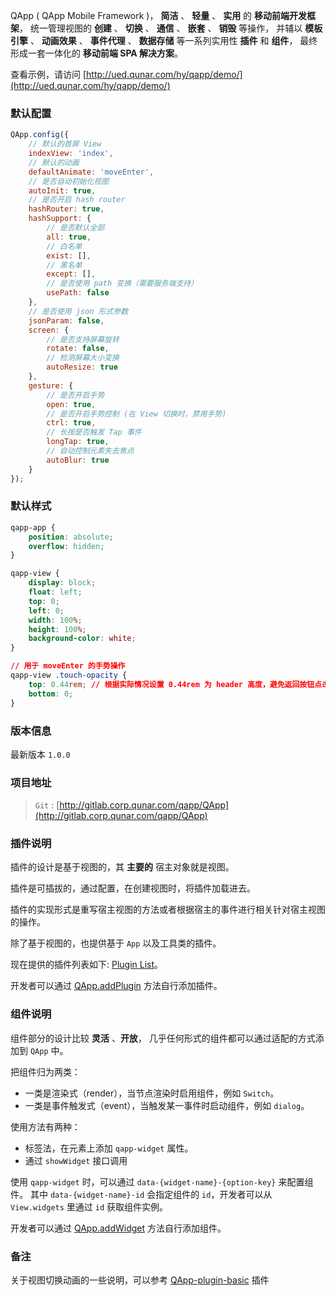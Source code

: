QApp ( QApp Mobile Framework )，
**简洁** 、 **轻量** 、 **实用** 的 **移动前端开发框架**，
统一管理视图的 **创建** 、 **切换** 、 **通信** 、 **嵌套** 、 **销毁** 等操作，
并辅以 **模板引擎** 、 **动画效果** 、 **事件代理** 、 **数据存储** 等一系列实用性 **插件** 和 **组件**，
最终形成一套一体化的 **移动前端 SPA 解决方案**。

查看示例，请访问 [http://ued.qunar.com/hy/qapp/demo/](http://ued.qunar.com/hy/qapp/demo/)

### 默认配置

```js
QApp.config({
    // 默认的首屏 View
    indexView: 'index',
    // 默认的动画
    defaultAnimate: 'moveEnter',
    // 是否自动初始化视图
    autoInit: true,
    // 是否开启 hash router
    hashRouter: true,
    hashSupport: {
        // 是否默认全部
        all: true,
        // 白名单
        exist: [],
        // 黑名单
        except: [],
        // 是否使用 path 变换（需要服务端支持）
        usePath: false
    },
    // 是否使用 json 形式参数
    jsonParam: false,
    screen: {
        // 是否支持屏幕旋转
        rotate: false,
        // 检测屏幕大小变换
        autoResize: true
    },
    gesture: {
        // 是否开启手势
        open: true,
        // 是否开启手势控制 (在 View 切换时，禁用手势)
        ctrl: true,
        // 长按是否触发 Tap 事件
        longTap: true,
        // 自动控制元素失去焦点
        autoBlur: true
    }
});
```

### 默认样式

```css
qapp-app {
    position: absolute;
    overflow: hidden;
}

qapp-view {
    display: block;
    float: left;
    top: 0;
    left: 0;
    width: 100%;
    height: 100%;
    background-color: white;
}

// 用于 moveEnter 的手势操作
qapp-view .touch-opacity {
    top: 0.44rem; // 根据实际情况设置 0.44rem 为 header 高度，避免返回按钮点击不上。
    bottom: 0;
}
```

### 版本信息

最新版本 `1.0.0`


### 项目地址

> `Git` : [http://gitlab.corp.qunar.com/qapp/QApp](http://gitlab.corp.qunar.com/qapp/QApp)

### 插件说明

插件的设计是基于视图的，其 **主要的** 宿主对象就是视图。

插件是可插拔的，通过配置，在创建视图时，将插件加载进去。

插件的实现形式是重写宿主视图的方法或者根据宿主的事件进行相关针对宿主视图的操作。

除了基于视图的，也提供基于 `App` 以及工具类的插件。

现在提供的插件列表如下: [Plugin List](plugins.html)。

开发者可以通过 [QApp.addPlugin](api.html#QApp-plugin-add) 方法自行添加插件。

### 组件说明

组件部分的设计比较 **灵活** 、**开放**， 几乎任何形式的组件都可以通过适配的方式添加到 `QApp` 中。

把组件归为两类：

- 一类是渲染式（render），当节点渲染时启用组件，例如 `Switch`。
- 一类是事件触发式（event），当触发某一事件时启动组件，例如 `dialog`。

使用方法有两种：

- 标签法，在元素上添加 `qapp-widget` 属性。
- 通过 `showWidget` 接口调用

使用 `qapp-widget` 时，可以通过 `data-{widget-name}-{option-key}` 来配置组件。
其中 `data-{widget-name}-id` 会指定组件的 `id`，开发者可以从 `View.widgets` 里通过 `id` 获取组件实例。

开发者可以通过 [QApp.addWidget](api.html#QApp-widget-add) 方法自行添加组件。

### 备注

关于视图切换动画的一些说明，可以参考 [QApp-plugin-basic](plugins.html#QApp-plugin-basic) 插件

